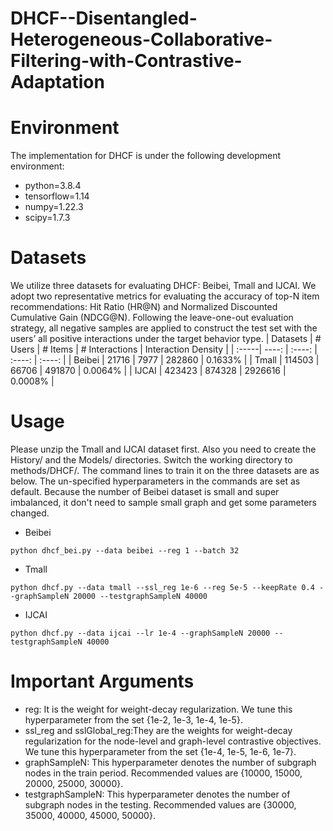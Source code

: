 # DHCF--Disentangled-Heterogeneous-Collaborative-Filtering-with-Contrastive-Adaptation

# Environment
The implementation for DHCF is under the following development environment:
- python=3.8.4
- tensorflow=1.14
- numpy=1.22.3
- scipy=1.7.3


# Datasets
We utilize three datasets for evaluating DHCF: Beibei, Tmall and IJCAI. We adopt two representative metrics for evaluating the accuracy of top-N item recommendations: Hit Ratio (HR@N) and Normalized Discounted Cumulative Gain (NDCG@N). Following the leave-one-out evaluation strategy, all negative samples are applied to construct the test set with the users’ all positive interactions under the target behavior type. 
| Datasets | # Users | # Items | # Interactions	| Interaction Density |
| :-----| ----: | :----: | :----: | :----: |
| Beibei | 21716 | 7977 | 282860 | 0.1633% |
| Tmall | 114503 | 66706 | 491870  | 0.0064% |
| IJCAI | 423423 | 874328 | 2926616 | 0.0008% |


# Usage
Please unzip the Tmall and IJCAI dataset first. Also you need to create the History/ and the Models/ directories. Switch the working directory to methods/DHCF/. The command lines to train it on the three datasets are as below. The un-specified hyperparameters in the commands are set as default. Because the number of Beibei dataset is small and super imbalanced, it don't need to sample small graph and get some parameters changed. 
- Beibei
```
python dhcf_bei.py --data beibei --reg 1 --batch 32 
```
- Tmall
```
python dhcf.py --data tmall --ssl_reg 1e-6 --reg 5e-5 --keepRate 0.4 --graphSampleN 20000 --testgraphSampleN 40000
```
- IJCAI
```
python dhcf.py --data ijcai --lr 1e-4 --graphSampleN 20000 --testgraphSampleN 40000
```


# Important Arguments
- reg: It is the weight for weight-decay regularization. We tune this hyperparameter from the set {1e-2, 1e-3, 1e-4, 1e-5}.
- ssl_reg and sslGlobal_reg:They are the weights for weight-decay regularization for the node-level and graph-level contrastive objectives. We tune this hyperparameter from the set {1e-4, 1e-5, 1e-6, 1e-7}.
- graphSampleN: This hyperparameter denotes the number of subgraph nodes in the train period. Recommended values are {10000, 15000, 20000, 25000, 30000}.
- testgraphSampleN: This hyperparameter denotes the number of subgraph nodes in the testing. Recommended values are {30000, 35000, 40000, 45000, 50000}.
